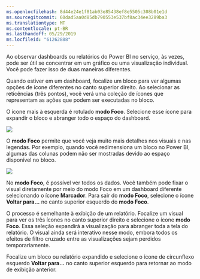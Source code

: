 ```yaml
---
ms.openlocfilehash: 8d44e24e1f81ab03e85438ef8e5505c308b01e1d
ms.sourcegitcommit: 60dad5aa0d85db790553e537bf8ac34ee3289ba3
ms.translationtype: MT
ms.contentlocale: pt-BR
ms.lasthandoff: 05/29/2019
ms.locfileid: "61262888"
---
```

Ao observar dashboards ou relatórios do Power BI no serviço, às vezes, pode ser útil se concentrar em um gráfico ou uma visualização individual. Você pode fazer isso de duas maneiras diferentes.

Quando estiver em um dashboard, focalize um bloco para ver algumas opções de ícone diferentes no canto superior direito. Ao selecionar as reticências (três pontos), você verá uma coleção de ícones que representam as ações que podem ser executadas no bloco.

O ícone mais à esquerda é rotulado **modo Foco**. Selecione esse ícone para expandir o bloco e abranger todo o espaço do dashboard.

![](media/4-4b-display-visuals-tiles-fullscreen/4-4b_1.png)

O **modo Foco** permite que você veja muito mais detalhes nos visuais e nas legendas. Por exemplo, quando você redimensiona um bloco no Power BI, algumas das colunas podem não ser mostradas devido ao espaço disponível no bloco.

![](media/4-4b-display-visuals-tiles-fullscreen/4-4b_2.png)

No **modo Foco**, é possível ver todos os dados. Você também pode fixar o visual diretamente por meio do modo Foco em um dashboard diferente selecionando o ícone **Marcador**. Para sair do **modo Foco**, selecione o ícone **Voltar para...** no canto superior esquerdo do **modo Foco**.

O processo é semelhante à exibição de um relatório. Focalize um visual para ver os três ícones no canto superior direito e selecione o ícone **modo Foco**. Essa seleção expandirá a visualização para abranger toda a tela do relatório. O visual ainda será interativo nesse modo, embora todos os efeitos de filtro cruzado entre as visualizações sejam perdidos temporariamente.

Focalize um bloco ou relatório expandido e selecione o ícone de circunflexo esquerdo **Voltar para...** no canto superior esquerdo para retornar ao modo de exibição anterior.


